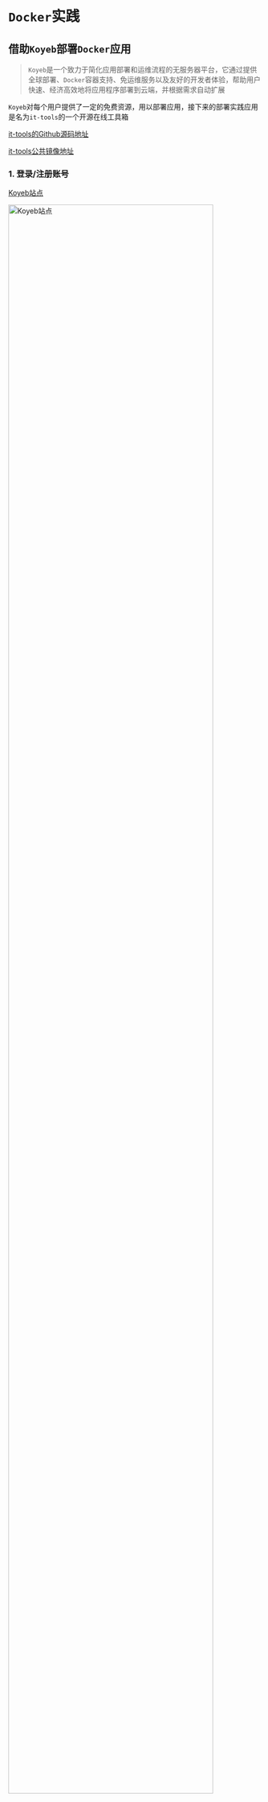 # `Docker`实践

## 借助`Koyeb`部署`Docker`应用

>`Koyeb`是一个致力于简化应用部署和运维流程的无服务器平台，它通过提供全球部署、`Docker`容器支持、免运维服务以及友好的开发者体验，帮助用户快速、经济高效地将应用程序部署到云端，并根据需求自动扩展

`Koyeb`对每个用户提供了一定的免费资源，用以部署应用，接下来的部署实践应用是名为`it-tools`的一个开源在线工具箱

<a href="https://github.com/CorentinTh/it-tools" target="_blank">it-tools的Github源码地址</a>

<a href="https://hub.docker.com/r/corentinth/it-tools" target="_blank">it-tools公共镜像地址</a>

### 1. 登录/注册账号

<a href="https://www.koyeb.com/" target="_blank">Koyeb站点</a>

<img src="./koyeb_docker/Koyeb.png" alt="Koyeb站点" width="90%">

注册时可以使用`Email`或者`Github`绑定方式

<img src="./koyeb_docker/Koyeb_sign_up.png" alt="about1" width="90%">

填写相关信息，这里`organization's name`是用户唯一的

<img src="./koyeb_docker/Koyeb_sign_up_success.png" alt="about1" width="90%">

下面这一页可以随意填写

<img src="./koyeb_docker/Koyeb_about.png" alt="about2" width="90%">

### 2. 创建容器应用并部署

选择部署`Docker`应用

<img src="./koyeb_docker/Koyeb_deploy_project.png" alt="选择Docker应用部署" width="90%">

选择`Create Web Service`

<img src="./koyeb_docker/Koyeb_create_web1.png" alt="it-tools服务创建" width="90%">

填入`it-tools`的镜像地址

<img src="./koyeb_docker/Koyeb_create_web2.png" alt="填入it-tools镜像地址" width="90%">

这里配置一下容器，开放端口`80`

<img src="./koyeb_docker/Koyeb_create_web3.png" alt="开放端口" width="90%">

然后点击右上角`Deploy`即可自动部署

### 3. 访问应用

在我们对`Koyeb`的体验下，使用免费额度部署应用会比较慢，甚至可能需要等待`30`分钟~一个小时，这里耐心等待即可

部署好之后应用状态应该是`healthy`的：

<img src="./koyeb_docker/Koyeb_create_web_ok1.png" alt="部署成功" width="90%">

进入应用详情页:

<img src="./koyeb_docker/Koyeb_create_web_ok2.png" alt="进入应用详情页" width="90%">

访问使用工具箱:

<img src="./koyeb_docker/Koyeb_create_web_ok3.png" alt="访问应用" width="90%">

### 小结语~~唠叨一下~~

- 如果有需求或者感兴趣的话，可以看看别的应用部署平台，国内国外有很多，价格有高有低，还请自行评估。

- 如果手上有服务器的话，也可以装装`Docker`，部署应用非常快、方便，数据迁移快捷

- 如果需要在`Windows`系统上安装`Docker`，可以自行查找教程，对于每个人设备不同，步骤和设置亦不一样

